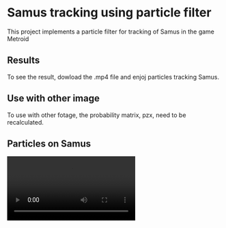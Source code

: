 # Samus tracking using particle filter

This project implements a particle filter for tracking of Samus in the game Metroid

## Results

To see the result, dowload the .mp4 file and enjoj particles tracking Samus.

## Use with other image
To use with other fotage, the probability matrix, pzx, need to be recalculated.

## Particles on Samus

![alt text](https://github.com/adligeerik/Particle-Samus/blob/master/samus_particle.mp4)
